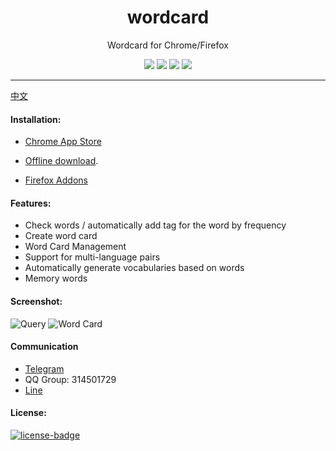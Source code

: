<p align="center"></p>
<h1 align="center">wordcard</h1>
<p align="center">Wordcard for Chrome/Firefox</p>
<p align="center">
   <a href="https://github.com/solobat/wordcard/releases"><img src="https://img.shields.io/badge/lastest_version-2.4-blue.svg"></a>
   <a target="_blank" href="https://chrome.google.com/webstore/detail/oegblnjiajbfeegijlnblepdodmnddbk"><img src="https://img.shields.io/badge/download-_chrome_webstore-brightgreen.svg"></a>
   <a href="http://static.oksteward.com/wordcard-2.4.crx"><img src="https://img.shields.io/badge/download-_crx-brightgreen.svg"></a>
   <a target="_blank" href="https://addons.mozilla.org/firefox/addon/%E5%8D%95%E8%AF%8D%E5%B0%8F%E5%8D%A1%E7%89%87-%E6%9F%A5%E8%AF%8D-%E6%94%B6%E9%9B%86-%E8%83%8C%E5%8D%95%E8%AF%8D/"><img src="https://img.shields.io/badge/download-_firefox_addon-DD512A.svg"></a>
</p>

***
[中文](./doc/README_CN.md)

#### Installation:
- [Chrome App Store](https://chrome.google.com/webstore/detail/oegblnjiajbfeegijlnblepdodmnddbk)
- [Offline download](http://static.oksteward.com/wordcard-2.4.crx).

- [Firefox Addons](https://addons.mozilla.org/firefox/addon/%E5%8D%95%E8%AF%8D%E5%B0%8F%E5%8D%A1%E7%89%87-%E6%9F%A5%E8%AF%8D-%E6%94%B6%E9%9B%86-%E8%83%8C%E5%8D%95%E8%AF%8D/)

#### Features:
+ Check words / automatically add tag for the word by frequency
+ Create word card
+ Word Card Management
+ Support for multi-language pairs
+ Automatically generate vocabularies based on words
+ Memory words

#### Screenshot:
![Query](https://i.imgur.com/w71e712.png)
![Word Card](https://i.imgur.com/DwzNsTe.png)

#### Communication
+ [Telegram](https://t.me/okwordcard)
+ QQ Group: 314501729
+ [Line](http://line.me/ti/g/g5p65zc5Mi)

#### License:
[![license-badge]][license-link]

<!-- Link -->
[version-badge]:    https://img.shields.io/badge/lastest_version-2.4-blue.svg
[version-link]:     https://github.com/solobat/wordcard
[chrome-badge]:     https://img.shields.io/badge/download-_chrome_webstore-brightgreen.svg
[chrome-link]:      https://chrome.google.com/webstore/detail/oegblnjiajbfeegijlnblepdodmnddbk
[offline-badge]:    https://img.shields.io/badge/download-_crx-brightgreen.svg
[offline-link]:     http://static.oksteward.com/wordcard-2.4.crx
[license-badge]:    https://img.shields.io/github/license/mashape/apistatus.svg
[license-link]:     https://opensource.org/licenses/MIT
